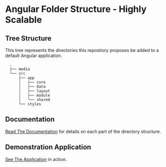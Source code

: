 Angular Folder Structure - Highly Scalable
========================================
Tree Structure
--------------

This tree represents the directories this repository proposes be added to a
default Angular application.

```
  .
  ├── media
  └── src
      ├── app
      │   ├── core
      │   ├── data
      │   ├── layout
      │   ├── module
      │   └── shared
      └── styles
```

Documentation
-------------

[Read The Documentation](https://angular-folder-structure.readthedocs.io/en/latest/#)
for details on each part of the directory structure.

Demonstration Application
-------------------------

[See The Application](https://mathisgarberg.github.io/angular-folder-structure/)
in action.  
